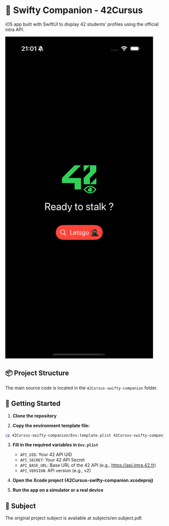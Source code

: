 # 🧭 Swifty Companion - 42Cursus

iOS app built with SwiftUI to display 42 students’ profiles using the official intra API.

[![Watch the preview](https://raw.githubusercontent.com/lxup/42Cursus-swifty-companion/main/.github/preview.png)](https://raw.githubusercontent.com/lxup/42Cursus-swifty-companion/main/.github/preview.mp4)

## 📦 Project Structure

The main source code is located in the `42Cursus-swifty-companion` folder.

## 🚀 Getting Started

1. **Clone the repository**

2. **Copy the environment template file:**

```bash
cp 42Cursus-swifty-companion/Env.template.plist 42Cursus-swifty-companion/Env.plist
```

3. **Fill in the required variables in `Env.plist`**
   - `API_UID`: Your 42 API UID
   - `API_SECRET`: Your 42 API Secret
   - `API_BASE_URL`: Base URL of the 42 API (e.g., https://api.intra.42.fr)
   - `API_VERSION`: API version (e.g., v2)

4. **Open the Xcode project (42Cursus-swifty-companion.xcodeproj)**

5. **Run the app on a simulator or a real device**

## 📄 Subject

The original project subject is available at subjects/en.subject.pdf.